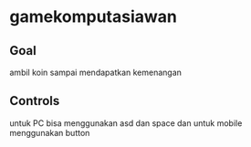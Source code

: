 # gamekomputasiawan

## Goal

ambil koin sampai mendapatkan kemenangan

## Controls

untuk PC bisa menggunakan asd dan space dan untuk mobile menggunakan button
